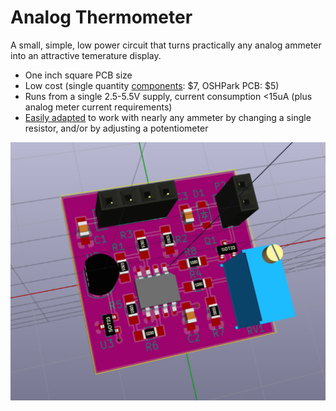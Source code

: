 Analog Thermometer
===================

A small, simple, low power circuit that turns practically any analog ammeter into an attractive temerature display.

  * One inch square PCB size
  * Low cost (single quantity [components](./digikey_bom.csv): $7, OSHPark PCB: $5)
  * Runs from a single 2.5-5.5V supply, current consumption <15uA (plus analog meter current requirements)
  * [Easily adapted](./CONSTRUCTION.md) to work with nearly any ammeter by changing a single resistor, and/or by adjusting a potentiometer

![3D PCB Rendering](./images/3D_view.png)
